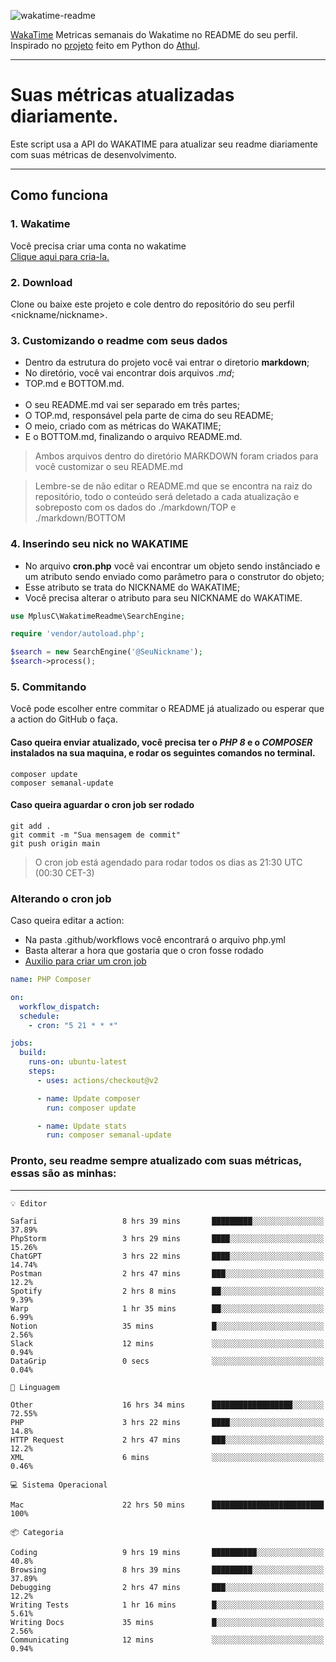 ![wakatime-readme](https://socialify.git.ci/bymatheus/wakatime-readme/image?description=1&descriptionEditable=M%C3%A9tricas%20semanais%20do%20Wakatime%20no%20seu%20README%20de%20perfil.&font=KoHo&forks=1&language=1&owner=1&pattern=Signal&stargazers=1&theme=Dark)

[WakaTime](https://wakatime.com) Metricas semanais do Wakatime no README do seu perfil. <br>
Inspirado no [projeto](https://github.com/athul/waka-readme) feito em Python do [Athul](https://github.com/athul).
___

# Suas métricas atualizadas diariamente.
Este script usa a API do WAKATIME para atualizar seu readme diariamente com suas métricas de desenvolvimento.

___

## Como funciona

### 1. Wakatime
Você precisa criar uma conta no wakatime <br>
[Clique aqui para cria-la.](https://wakatime.com) 

### 2. Download
Clone ou baixe este projeto e cole dentro do repositório do seu perfil <nickname/nickname>.

### 3. Customizando o readme com seus dados
- Dentro da estrutura do projeto você vai entrar o diretorio **markdown**;  
- No diretório, você vai encontrar dois arquivos *.md*;
- TOP.md e BOTTOM.md.
<br><br>
- O seu README.md vai ser separado em três partes; 
- O TOP.md, responsável pela parte de cima do seu README;
- O meio, criado com as métricas do WAKATIME;
- E o BOTTOM.md, finalizando o arquivo README.md.<br>

> Ambos arquivos dentro do diretório MARKDOWN foram criados para você customizar o seu README.md

> Lembre-se de não editar o README.md que se encontra na raiz do repositório, todo o conteúdo será deletado a cada atualização e sobreposto com os dados do ./markdown/TOP e ./markdown/BOTTOM

### 4. Inserindo seu nick no WAKATIME
- No arquivo **cron.php** você vai encontrar um objeto sendo instânciado e um atributo sendo enviado como parâmetro para o construtor do objeto;
- Esse atributo se trata do NICKNAME do WAKATIME;
- Você precisa alterar o atributo para seu NICKNAME do WAKATIME.

```php
use MplusC\WakatimeReadme\SearchEngine;

require 'vendor/autoload.php';

$search = new SearchEngine('@SeuNickname');
$search->process();
```

### 5. Commitando
Você pode escolher entre commitar o README já atualizado ou esperar que a action do GitHub o faça. <br>

#### Caso queira enviar atualizado, você precisa ter o *PHP 8* e o *COMPOSER* instalados na sua maquina, e rodar os seguintes comandos no terminal.
```composer
composer update
composer semanal-update 
```

#### Caso queira aguardar o cron job ser rodado 
```git 
git add .
git commit -m "Sua mensagem de commit"
git push origin main
```

>O cron job está agendado para rodar todos os dias as 21:30 UTC (00:30 CET-3) 

### Alterando o cron job
Caso queira editar a action:

- Na pasta .github/workflows você encontrará o arquivo php.yml
- Basta alterar a hora que gostaria que o cron fosse rodado
- [Auxilio para criar um cron job](https://crontab.guru)

```yml
name: PHP Composer

on:
  workflow_dispatch:
  schedule:
    - cron: "5 21 * * *"

jobs:
  build:
    runs-on: ubuntu-latest
    steps:
      - uses: actions/checkout@v2

      - name: Update composer
        run: composer update

      - name: Update stats
        run: composer semanal-update
```

### Pronto, seu readme sempre atualizado com suas métricas, essas são as minhas:

___
```text
💡 Editor

Safari                   8 hrs 39 mins       █████████░░░░░░░░░░░░░░░░     37.89%
PhpStorm                 3 hrs 29 mins       ████░░░░░░░░░░░░░░░░░░░░░     15.26%
ChatGPT                  3 hrs 22 mins       ████░░░░░░░░░░░░░░░░░░░░░     14.74%
Postman                  2 hrs 47 mins       ███░░░░░░░░░░░░░░░░░░░░░░      12.2%
Spotify                  2 hrs 8 mins        ██░░░░░░░░░░░░░░░░░░░░░░░      9.39%
Warp                     1 hr 35 mins        ██░░░░░░░░░░░░░░░░░░░░░░░      6.99%
Notion                   35 mins             █░░░░░░░░░░░░░░░░░░░░░░░░      2.56%
Slack                    12 mins             ░░░░░░░░░░░░░░░░░░░░░░░░░      0.94%
DataGrip                 0 secs              ░░░░░░░░░░░░░░░░░░░░░░░░░      0.04%
```
```text
💬 Linguagem

Other                    16 hrs 34 mins      ██████████████████░░░░░░░     72.55%
PHP                      3 hrs 22 mins       ████░░░░░░░░░░░░░░░░░░░░░      14.8%
HTTP Request             2 hrs 47 mins       ███░░░░░░░░░░░░░░░░░░░░░░      12.2%
XML                      6 mins              ░░░░░░░░░░░░░░░░░░░░░░░░░      0.46%
```
```text
💻 Sistema Operacional

Mac                      22 hrs 50 mins      █████████████████████████       100%
```
```text
📦 Categoria

Coding                   9 hrs 19 mins       ██████████░░░░░░░░░░░░░░░      40.8%
Browsing                 8 hrs 39 mins       █████████░░░░░░░░░░░░░░░░     37.89%
Debugging                2 hrs 47 mins       ███░░░░░░░░░░░░░░░░░░░░░░      12.2%
Writing Tests            1 hr 16 mins        █░░░░░░░░░░░░░░░░░░░░░░░░      5.61%
Writing Docs             35 mins             █░░░░░░░░░░░░░░░░░░░░░░░░      2.56%
Communicating            12 mins             ░░░░░░░░░░░░░░░░░░░░░░░░░      0.94%
```
